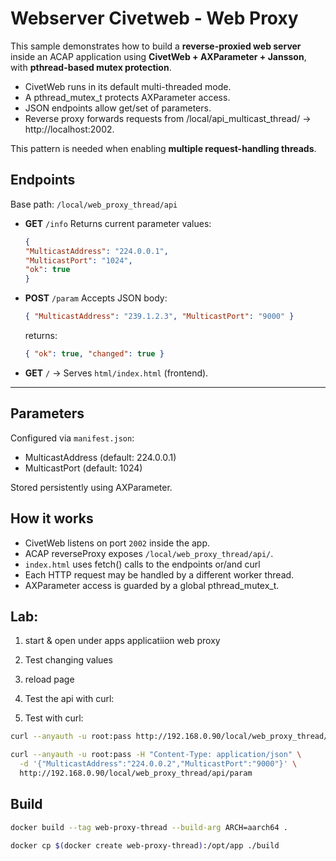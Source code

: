 # Webserver Civetweb - Web Proxy

This sample demonstrates how to build a **reverse-proxied web server** inside an ACAP application using **CivetWeb + AXParameter + Jansson**, with **pthread-based mutex protection**.

- CivetWeb runs in its default multi-threaded mode.
- A pthread_mutex_t protects AXParameter access.
- JSON endpoints allow get/set of parameters.
- Reverse proxy forwards requests from /local/api_multicast_thread/ → http://localhost:2002.

This pattern is needed when enabling **multiple request-handling threads**.

## Endpoints

Base path: `/local/web_proxy_thread/api`

- **GET** `/info`
    Returns current parameter values:

    ```json
    {
    "MulticastAddress": "224.0.0.1",
    "MulticastPort": "1024",
    "ok": true
    }
    ```
- **POST** `/param`
    Accepts JSON body:

    ```json
    { "MulticastAddress": "239.1.2.3", "MulticastPort": "9000" }
    ```

    returns:
    ```json
    { "ok": true, "changed": true }
    ```

- **GET** `/` → Serves `html/index.html` (frontend).

---

## Parameters

Configured via `manifest.json`:

- MulticastAddress (default: 224.0.0.1)
- MulticastPort (default: 1024)

Stored persistently using AXParameter.

## How it works

- CivetWeb listens on port `2002` inside the app.
- ACAP reverseProxy exposes `/local/web_proxy_thread/api/`.
- `index.html` uses fetch() calls to the endpoints or/and curl
- Each HTTP request may be handled by a different worker thread.
- AXParameter access is guarded by a global pthread_mutex_t.

## Lab:

1. start & open under apps applicatiion web proxy
2. Test changing values
3. reload page

4. Test the api with curl:

3. Test with curl:

```bash
curl --anyauth -u root:pass http://192.168.0.90/local/web_proxy_thread/api/info
```

```bash
curl --anyauth -u root:pass -H "Content-Type: application/json" \
  -d '{"MulticastAddress":"224.0.0.2","MulticastPort":"9000"}' \
  http://192.168.0.90/local/web_proxy_thread/api/param

```

## Build

```bash
docker build --tag web-proxy-thread --build-arg ARCH=aarch64 .

```
```bash
docker cp $(docker create web-proxy-thread):/opt/app ./build

```